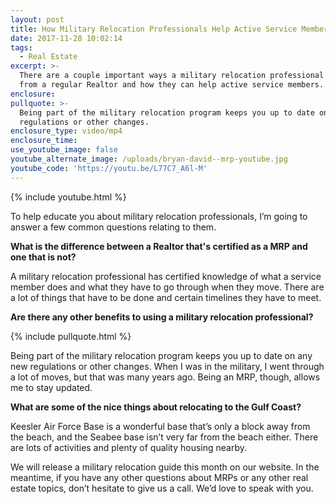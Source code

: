 ```yaml
---
layout: post
title: How Military Relocation Professionals Help Active Service Members
date: 2017-11-28 10:02:14
tags:
  - Real Estate
excerpt: >-
  There are a couple important ways a military relocation professional differs
  from a regular Realtor and how they can help active service members.
enclosure:
pullquote: >-
  Being part of the military relocation program keeps you up to date on any new
  regulations or other changes.
enclosure_type: video/mp4
enclosure_time:
use_youtube_image: false
youtube_alternate_image: /uploads/bryan-david--mrp-youtube.jpg
youtube_code: 'https://youtu.be/L77C7_A6l-M'
---
```



{% include youtube.html %}

To help educate you about military relocation professionals, I’m going to answer a few common questions relating to them.

**What is the difference between a Realtor that's certified as a MRP and one that is not?**

A military relocation professional has certified knowledge of what a service member does and what they have to go through when they move. There are a lot of things that have to be done and certain timelines they have to meet.

**Are there any other benefits to using a military relocation professional?**

{% include pullquote.html %}

Being part of the military relocation program keeps you up to date on any new regulations or other changes. When I was in the military, I went through a lot of moves, but that was many years ago. Being an MRP, though, allows me to stay updated.

**What are some of the nice things about relocating to the Gulf Coast?**

Keesler Air Force Base is a wonderful base that’s only a block away from the beach, and the Seabee base isn’t very far from the beach either. There are lots of activities and plenty of quality housing nearby.

We will release a military relocation guide this month on our website. In the meantime, if you have any other questions about MRPs or any other real estate topics, don’t hesitate to give us a call. We’d love to speak with you.